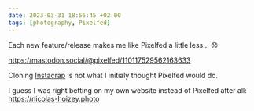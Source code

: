 ```yaml
---
date: 2023-03-31 18:56:45 +02:00
tags: [photography, Pixelfed]
---
```


Each new feature/release makes me like Pixelfed a little less… 😞

<https://mastodon.social/@pixelfed/110117529562163633>

Cloning [Instacrap](https://nicolas-hoizey.photo/blog/2022/05/18/cutting-back-on-instacrap/) is not what I initialy thought Pixelfed would do.

I guess I was right betting on my own website instead of Pixelfed after all: <https://nicolas-hoizey.photo>
